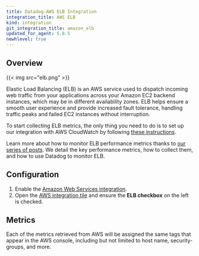 ```yaml
---
title: Datadog-AWS ELB Integration
integration_title: AWS ELB
kind: integration
git_integration_title: amazon_elb
updated_for_agent: 5.8.5
newhlevel: true
---
```

## Overview

{{< img src="elb.png" >}}

Elastic Load Balancing (ELB) is an AWS service used to dispatch incoming web traffic from your applications across your Amazon EC2 backend instances, which may be in different availability zones. ELB helps ensure a smooth user experience and provide increased fault tolerance, handling traffic peaks and failed EC2 instances without interruption.

To start collecting ELB metrics, the only thing you need to do is to set up our integration with AWS CloudWatch by following [these instructions](http://docs.datadoghq.com/integrations/aws/).

Learn more about how to monitor ELB performance metrics thanks to [our series of posts](https://www.datadoghq.com/blog/top-elb-health-and-performance-metrics/). We detail the key performance metrics, how to collect them, and how to use Datadog to monitor ELB.

## Configuration

1.  Enable the [Amazon Web Services integration](/integrations/aws).
1.  Open the [AWS integration tile](https://app.datadoghq.com/account/settings#integrations/amazon_web_services) and ensure the **ELB checkbox** on the left is checked.

## Metrics



Each of the metrics retrieved from AWS will be assigned the same tags that appear in the AWS console, including but not limited to host name, security-groups, and more.
